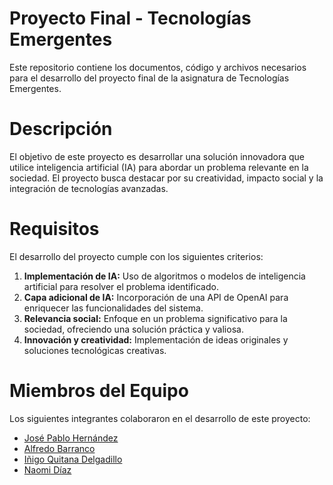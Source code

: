 # Proyecto Final - Tecnologías Emergentes
Este repositorio contiene los documentos, código y archivos necesarios para el desarrollo del proyecto final de la asignatura de Tecnologías Emergentes.

# Descripción
El objetivo de este proyecto es desarrollar una solución innovadora que utilice inteligencia artificial (IA) para abordar un problema relevante en la sociedad. El proyecto busca destacar por su creatividad, impacto social y la integración de tecnologías avanzadas.

# Requisitos
El desarrollo del proyecto cumple con los siguientes criterios:
1. **Implementación de IA:** Uso de algoritmos o modelos de inteligencia artificial para resolver el problema identificado.
2. **Capa adicional de IA:** Incorporación de una API de OpenAI para enriquecer las funcionalidades del sistema.
3. **Relevancia social:** Enfoque en un problema significativo para la sociedad, ofreciendo una solución práctica y valiosa.
4. **Innovación y creatividad:** Implementación de ideas originales y soluciones tecnológicas creativas.

# Miembros del Equipo
Los siguientes integrantes colaboraron en el desarrollo de este proyecto:
* [José Pablo Hernández](https://github.com/JPHAJP)
* [Alfredo Barranco](https://github.com/AlfredoB14)
* [Iñigo Quitana Delgadillo](https://github.com/Inigo1405)
* [Naomi Díaz](https://github.com/NaomiDH03)
